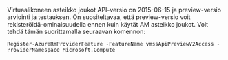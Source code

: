 Virtuaalikoneen asteikko joukot API-versio on 2015-06-15 ja preview-versio arviointi ja testauksen. On suositeltavaa, että preview-versio voit rekisteröidä-ominaisuudella ennen kuin käytät AM asteikko joukot. Voit tehdä tämän suorittamalla seuraavan komennon:

    Register-AzureRmProviderFeature -FeatureName vmssApiPreviewV2Access -ProviderNamespace Microsoft.Compute
